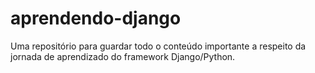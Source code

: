 # aprendendo-django
Uma repositório para guardar todo o conteúdo importante a respeito da jornada de aprendizado do framework Django/Python.
